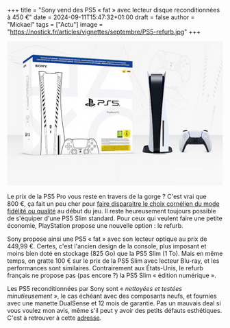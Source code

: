 +++
title = "Sony vend des PS5 « fat » avec lecteur disque reconditionnées à 450 €"
date = 2024-09-11T15:47:32+01:00
draft = false
author = "Mickael"
tags = ["Actu"]
image = "https://nostick.fr/articles/vignettes/septembre/PS5-refurb.jpg"
+++

![PS5](PS5-refurb.jpg "")

Le prix de la PS5 Pro vous reste en travers de la gorge ? C'est vrai que 800 €, ça fait un peu cher pour [faire disparaitre le choix cornélien du mode fidélité ou qualité](https://nostick.fr/articles/2024/septembre/1009-enfin-une-ps5-pour-les-pro/) au début du jeu. Il reste heureusement toujours possible de s'équiper d'une PS5 Slim standard. Pour ceux qui veulent faire une petite économie, PlayStation propose une nouvelle option : le refurb.

Sony propose ainsi une PS5 « fat » avec son lecteur optique au prix de 449,99 €. Certes, c'est l'ancien design de la console, plus imposant et moins bien doté en stockage (825 Go) que la PS5 Slim (1 To). Mais en même temps, on gratte 100 € sur le prix de la PS5 Slim avec lecteur Blu-ray, et les performances sont similaires. Contrairement aux États-Unis, le refurb français ne propose pas (pas encore ?) la PS5 Slim « édition numérique ».

Les PS5 reconditionnées par Sony sont « *nettoyées et testées minutieusement* », le cas échéant avec des composants neufs, et fournies avec une manette DualSense et 12 mois de garantie. Pas un mauvais deal si vous voulez mon avis, même s'il peut y avoir des petits défauts esthétiques. C'est à retrouver à cette [adresse](https://direct.playstation.com/fr-fr/certified-refurbished?addedSkuId=1000043590-FR).
